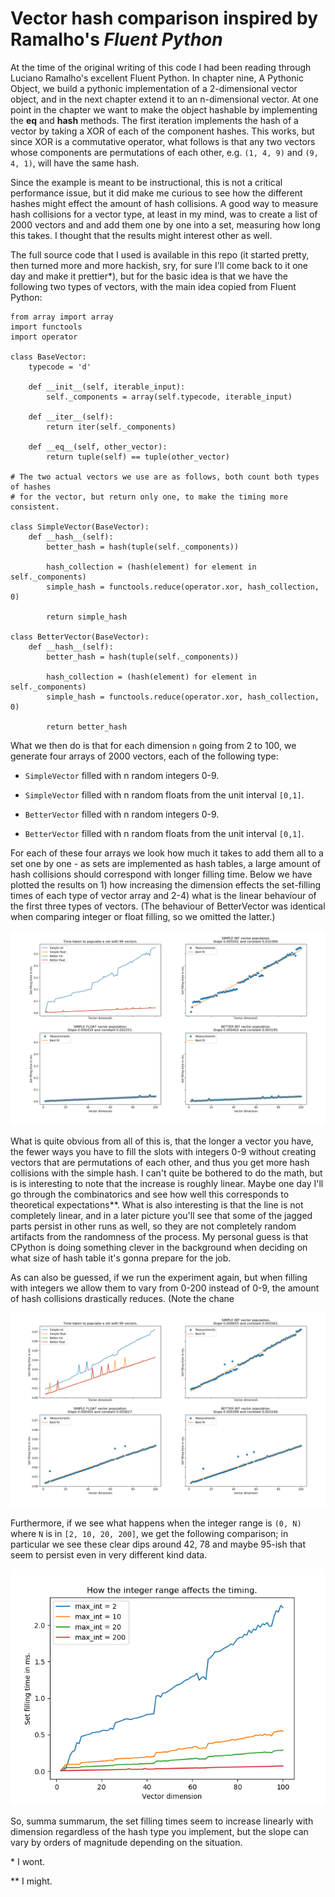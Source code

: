 # Vector hash comparison inspired by Ramalho's *Fluent Python*

At the time of the original writing of this code I had been reading through Luciano Ramalho's excellent Fluent Python. 
In chapter nine, A Pythonic Object, we build a pythonic implementation of a 2-dimensional vector object,
and in the next chapter extend it to an n-dimensional vector. At one point in the chapter we want to make the 
object hashable by implementing the __eq__ and __hash__ methods. The first iteration implements the hash of a 
vector by taking a XOR of each of the component hashes. This works, but since XOR is a commutative operator, 
what follows is that any two vectors whose components are permutations of each other, e.g. `(1, 4, 9)` and `(9, 4, 1)`, will have the same hash.

Since the example is meant to be instructional, this is not a critical performance issue, but it did make me 
curious to see how the different hashes might effect the amount of hash collisions. A good way to measure hash 
collisions for a vector type, at least in my mind, was to create a list of 2000 vectors and and add them one by 
one into a set, measuring how long this takes. I thought that the results might interest other as well.

The full source code that I used is available in this repo (it started pretty, then turned more and more hackish, 
sry, for sure I'll come back to it one day and make it prettier*), but for the basic idea is that we have 
the following two types of vectors, with the main idea copied from Fluent Python:

```
from array import array
import functools
import operator

class BaseVector:
    typecode = 'd'
    
    def __init__(self, iterable_input):
        self._components = array(self.typecode, iterable_input)

    def __iter__(self):
        return iter(self._components)

    def __eq__(self, other_vector):
        return tuple(self) == tuple(other_vector)

# The two actual vectors we use are as follows, both count both types of hashes
# for the vector, but return only one, to make the timing more consistent.

class SimpleVector(BaseVector):
    def __hash__(self):
        better_hash = hash(tuple(self._components))
        
        hash_collection = (hash(element) for element in self._components)
        simple_hash = functools.reduce(operator.xor, hash_collection, 0)
        
        return simple_hash
    
class BetterVector(BaseVector):
    def __hash__(self):
        better_hash = hash(tuple(self._components))
        
        hash_collection = (hash(element) for element in self._components)
        simple_hash = functools.reduce(operator.xor, hash_collection, 0)
        
        return better_hash
```

What we then do is that for each dimension `n` going from 2 to 100, we generate four arrays of 2000 vectors, each of the following type:

- `SimpleVector` filled with n random integers 0-9.

- `SimpleVector` filled with n random floats from the unit interval `[0,1]`.

- `BetterVector` filled with n random integers 0-9.

- `BetterVector` filled with n random floats from the unit interval `[0,1]`.

For each of these four arrays we look how much it takes to add them all to a set one by one - as 
sets are implemented as hash tables, a large amount of hash collisions should correspond with longer 
filling time. Below we have plotted the results on 1) how increasing the dimension effects the set-filling times
of each type of vector array and 2-4) what is the linear behaviour of the first three types of vectors. 
(The behaviour of BetterVector was identical when comparing integer or float filling, so we omitted the latter.)

![Filling a set with 2000 vectors with different hash functions. For integer components they are limited to 0-9.](https://github.com/ramiluisto/VectorHashComparison/blob/master/img/hash_speedtest_dim-2000_intmax-100_vectorlistlen-10.png?raw=true)

What is quite obvious from all of this is, that the longer a vector you have, the fewer ways you have to fill the slots with
integers 0-9 without creating vectors that are permutations of each other, and thus you get more hash collisions with the simple hash.
I can't quite be bothered to do the math, but is is interesting to note that the increase is roughly linear. Maybe one day I'll go 
through the combinatorics and see how well this corresponds to theoretical expectations**. What is also interesting is that the line 
is not completely linear, and in a later picture you'll see that some of the jagged parts persist in other runs as well, so they are 
not completely random artifacts from the randomness of the process. My personal guess is that CPython is doing something clever in 
the background when deciding on what size of hash table it's gonna prepare for the job.


As can also be guessed, if we run the experiment again, but when filling with integers we allow them to vary from 0-200 instead of 0-9, 
the amount of hash collisions drastically reduces. (Note the chane


![Filling a set with 2000 vectors with different hash functions. For integer components they are limited to 0-200.](https://github.com/ramiluisto/VectorHashComparison/blob/master/img/hash_speedtest_dim-2000_intmax-100_vectorlistlen-200.png?raw=true)

Furthermore, if we see what happens when the integer range is `(0, N)` where `N` is in `[2, 10, 20, 200]`, we get the following comparison; 
in particular we see these clear dips around 42, 78 and maybe 95-ish that seem to persist even in very different kind data.

![A visualization on how the vector integer range effects SIMPLE INT type of vector hashing time.](https://github.com/ramiluisto/VectorHashComparison/blob/master/img/ComparisonImg.png?raw=true)

So, summa summarum, the set filling times seem to increase linearly with dimension regardless of the hash type you implement, 
but the slope can vary by orders of magnitude depending on the situation.


\* I wont.

** I might.
